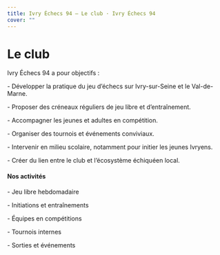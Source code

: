 ```yaml
---
title: Ivry Échecs 94 — Le club · Ivry Échecs 94
cover: ""
---
```

# Le club

Ivry Échecs 94 a pour objectifs :

\- Développer la pratique du jeu d’échecs sur Ivry-sur-Seine et le Val-de-Marne.  

\- Proposer des créneaux réguliers de jeu libre et d’entraînement.  

\- Accompagner les jeunes et adultes en compétition.  

\- Organiser des tournois et événements conviviaux.  

\- Intervenir en milieu scolaire, notamment pour initier les jeunes Ivryens.  

\- Créer du lien entre le club et l’écosystème échiquéen local.  



####  Nos activités



\- Jeu libre hebdomadaire  

\- Initiations et entraînements  

\- Équipes en compétitions  

\- Tournois internes  

\- Sorties et événements
